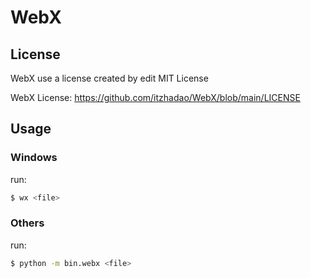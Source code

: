 # WebX
## License
WebX use a license created by edit MIT License

WebX License: https://github.com/itzhadao/WebX/blob/main/LICENSE
## Usage
### Windows
run:
```sh
$ wx <file>
```
### Others
run:
```sh
$ python -m bin.webx <file>
```
